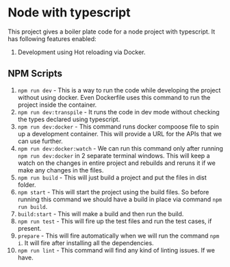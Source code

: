 # Node with typescript

This project gives a boiler plate code for a node project with typescript. It has following features enabled:

1. Development using Hot reloading via Docker.

## NPM Scripts

1. `npm run dev` - This is a way to run the code while developing the project without using docker. Even Dockerfile uses this command to run the project inside the container.
2. `npm run dev:transpile` - It runs the code in dev mode without checking the types declared using typescript.
3. `npm run dev:docker`  - This command runs docker compoose file to spin up a development container. This will provide a URL for the APIs that we can use further.
4. `npm run dev:docker:watch` - We can run this command only after running `npm run dev:docker` in 2 separate terminal windows. This will keep a watch on the changes in entire project and rebuilds and reruns it if we make any changes in the files.
5. `npm run build` - This will just build a project and put the files in dist folder.
6. `npm start` - This will start the project using the build files. So before running this command we should have a build in place via command `npm run build`.
7. `build:start` - This will make a build and then run the build.
8. `npm run test` - This will fire up the test files and run the test cases, if present.
9. `prepare` - This will fire automatically when we will run the command `npm i`. It will fire after installing all the dependencies.
10. `npm run lint` - This command will find any kind of linting issues. If we have.
